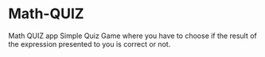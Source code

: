 # Math-QUIZ
Math QUIZ app
 Simple Quiz Game where you have to choose if the result of the  expression presented to you is correct or not.
